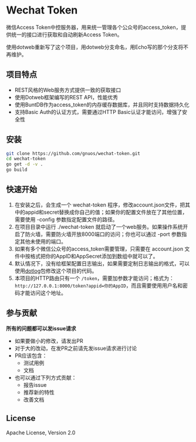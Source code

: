 # Wechat Token
微信Access Token中控服务器，用来统一管理各个公众号的access_token，提供统一的接口进行获取和自动刷新Access Token。

使用dotweb重新写了这个项目，用dotweb分支命名，用Echo写的那个分支将不再维护。


## 项目特点

* REST风格的Web服务方式提供一致的获取接口
* 使用Dotweb框架编写的REST API，性能优秀
* 使用BuntDB作为access_token的内存缓存数据库，并且同时支持数据持久化
* 支持Basic Auth的认证方式，需要通过HTTP Basic认证才能访问，增强了安全性


## 安装

```bash
git clone https://github.com/gnuos/wechat-token.git
cd wechat-token
go get -d -v .
go build
```


## 快速开始

1. 在安装之后，会生成一个 wechat-token 程序，修改account.json文件，把其中的appid和secret替换成你自己的值；如果你的配置文件放在了其他位置，需要使用 -config
参数指定配置文件的路径。
2. 在项目目录中运行 ./wechat-token 就启动了一个web服务。如果操作系统开启了防火墙，需要防火墙开放8000端口的访问；你也可以通过 -port 参数指定其他未使用的端口。
3. 如果有多个微信公众号的access_token需要管理，只需要在 account.json 文件中按格式把你的AppID和AppSecret添加到数组中就可以了。
4. 默认情况下，没有给框架配置日志输出，如果需要定制日志输出的格式，可以使用[dotlog](https://github.com/devfeel/dotlog)包修改这个项目的代码。
5. 本项目的HTTP路由只有一个 `/token`，需要加参数才能访问；格式为：`http://127.0.0.1:8000/token?appid=你的AppID`，而且需要使用用户名和密码才能访问这个地址。


## 参与贡献

**所有的问题都可以发issue请求**

- 如果要做小的修改，请发出PR
- 对于大的改动，在发PR之前请先发issue请求进行讨论
- PR应该包含：
  * 测试用例
  * 文档
- 也可以通过下列方式贡献：
  * 报告issue
  * 推荐新的特性
  * 改善文档


## License

Apache License, Version 2.0

